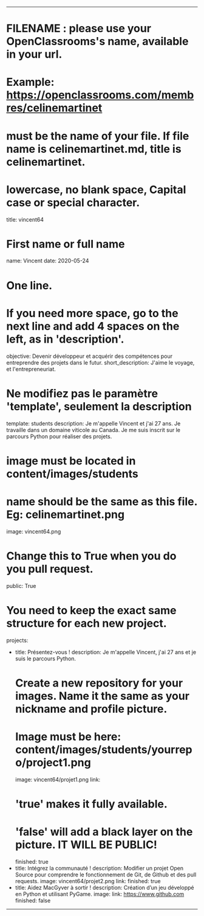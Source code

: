 ---

# FILENAME : please use your OpenClassrooms's name, available in your url.
# Example: https://openclassrooms.com/membres/celinemartinet
# must be the name of your file. If file name is celinemartinet.md, title is celinemartinet.
# lowercase, no blank space, Capital case or special character.
title: vincent64

# First name or full name
name: Vincent
date: 2020-05-24

# One line.
# If you need more space, go to the next line and add 4 spaces on the left, as in 'description'.
objective: Devenir développeur et acquérir des compétences pour entreprendre des projets dans le futur.
short_description: J'aime le voyage, et l'entrepreneuriat.

# Ne modifiez pas le paramètre 'template', seulement la description
template: students
description:
    Je m'appelle Vincent et j'ai 27 ans. Je travaille dans un domaine viticole au Canada. Je me suis inscrit sur le parcours Python pour réaliser des projets.

# image must be located in content/images/students
# name should be the same as this file. Eg: celinemartinet.png
image: vincent64.png

# Change this to True when you do you pull request.
public: True

# You need to keep the exact same structure for each new project.
projects:
  - title: Présentez-vous !
    description: Je m'appelle Vincent, j'ai 27 ans et je suis le parcours Python.
    # Create a new repository for your images. Name it the same as your nickname and profile picture.
    # Image must be here: content/images/students/yourrepo/project1.png
    image: vincent64/projet1.png
    link: 
    # 'true' makes it fully available.
    # 'false' will add a black layer on the picture. IT WILL BE PUBLIC!
    finished: true
  - title: Intégrez la communauté !
    description: Modifier un projet Open Source pour comprendre le fonctionnement de Git, de Github et des pull requests. 
    image: vincent64/projet2.png
    link: 
    finished: true
  - title: Aidez MacGyver à sortir !
    description: Création d’un jeu développé en Python et utilisant PyGame.
    image: 
    link: https://www.github.com
    finished: false
---